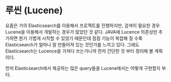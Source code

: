 # 루씬 (Lucene)

요즘은 거의 Elasticsearch를 이용해서 프로젝트를 진행하지만, 검색이 필요한 경우 Lucene을 이용해서 개발하는 경우가 많았던 것 같다. JAVA에 Lucence 의존성만 추가하면 뭔가 가볍게 시작할 수 있었기 때문인데 점점 기능이 복잡해 질 수록 Elasticsearch가 얼마나 잘 만들어져 있는 것인가를 느끼고 있다. 그래도 Elasticsearch는 Lucence을 가져다 쓰는거니까 먼저 간단한 것 부터 정리해 볼 계획이다.

먼저 Elasticsearch에서 제공하는 많은 query들을 Lucene에서는 어떻게 구현할지 부터.
